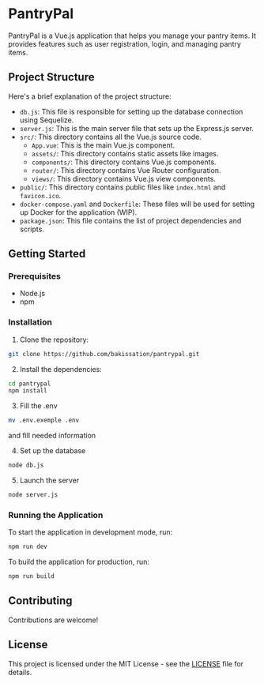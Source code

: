 # PantryPal

PantryPal is a Vue.js application that helps you manage your pantry items. It provides features such as user registration, login, and managing pantry items.

## Project Structure

Here's a brief explanation of the project structure:

- `db.js`: This file is responsible for setting up the database connection using Sequelize.
- `server.js`: This is the main server file that sets up the Express.js server.
- `src/`: This directory contains all the Vue.js source code.
  - `App.vue`: This is the main Vue.js component.
  - `assets/`: This directory contains static assets like images.
  - `components/`: This directory contains Vue.js components.
  - `router/`: This directory contains Vue Router configuration.
  - `views/`: This directory contains Vue.js view components.
- `public/`: This directory contains public files like `index.html` and `favicon.ico`.
- `docker-compose.yaml` and `Dockerfile`: These files will be used for setting up Docker for the application (WIP).
- `package.json`: This file contains the list of project dependencies and scripts.

## Getting Started

### Prerequisites

- Node.js
- npm

### Installation

1. Clone the repository:

```bash
git clone https://github.com/bakissation/pantrypal.git
```

2. Install the dependencies:

```bash
cd pantrypal
npm install
```

3. Fill the .env

```bash
mv .env.exemple .env
```
and fill needed information

4. Set up the database

```bash
node db.js
```

5. Launch the server

```bash
node server.js
```

### Running the Application

To start the application in development mode, run:

```bash
npm run dev
```

To build the application for production, run:

```bash
npm run build
```


## Contributing

Contributions are welcome!

## License

This project is licensed under the MIT License - see the [LICENSE](LICENSE) file for details.